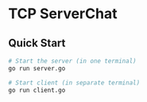 # TCP ServerChat

## Quick Start

```bash
# Start the server (in one terminal)
go run server.go

# Start client (in separate terminal)
go run client.go